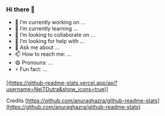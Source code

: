 ### Hi there 👋

<!--
**NeiTDutra/NeiTDutra** is a ✨ _special_ ✨ repository because its `README.md` (this file) appears on your GitHub profile.

Here are some ideas to get you started:
-->
- 🔭 I’m currently working on ...
- 🌱 I’m currently learning ...
- 👯 I’m looking to collaborate on ...
- 🤔 I’m looking for help with ...
- 💬 Ask me about ...
- 📫 How to reach me: ...
- 😄 Pronouns: ...
- ⚡ Fun fact: ...

[(https://github-readme-stats.vercel.app/api?username=NeiTDutra&show_icons=true)]

Credits [https://github.com/anuraghazra/github-readme-stats](https://github.com/anuraghazra/github-readme-stats)

